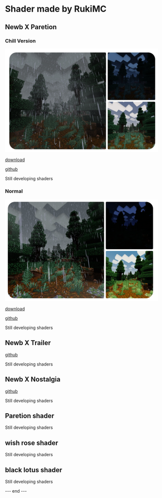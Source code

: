 # Shader made by RukiMC 

## Newb X Paretion 
### Chill Version
![Chill](Chill.jpg "Newb X Paretion, MCBE 1.20.30")

[download](https://github.com/RukiMC123/Shader-Website/blob/main/Download.md#chill-version)

[github](https://github.com/RukiMC123/newb-x-paretion/tree/Newb-X-Paretion-chill-version)

Still developing shaders
### Normal
![Normal](Normal.jpg "Newb X Paretion, MCBE 1.20.30")

[download](https://github.com/RukiMC123/Shader-Website/blob/main/Download.md#normal)

[github](https://github.com/RukiMC123/newb-x-paretion/tree/Newb-X-Paretion)

Still developing shaders

## Newb X Trailer
[github](https://github.com/RukiMC123/newb-x-paretion/tree/Newb-X-Trailer)

Still developing shaders

## Newb X Nostalgia 
[github](https://github.com/RukiMC123/newb-x-paretion/tree/Newb-X-Nostalgia)

Still developing shaders

## Paretion shader 
Still developing shaders

## wish rose shader
Still developing shaders

## black lotus shader
Still developing shaders

--- end ---
